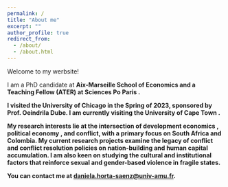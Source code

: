 ```yaml
---
permalink: /
title: "About me"
excerpt: ""
author_profile: true
redirect_from: 
  - /about/
  - /about.html
---
```


Welcome to my werbsite!


<p style="text-align: justify">

I am a PhD candidate at <b> Aix-Marseille School of Economics<b>  and a Teaching Fellow (ATER) at <b> Sciences Po Paris<b> . 

I visited the <b> University of Chicago<b>  in the Spring of 2023, sponsored by Prof. Oeindrila Dube. I am currently visiting the <b> University of Cape Town<b> . 
 
<p style="text-align: justify">
  
My research interests lie at the intersection of <b> development economics<b> , <b> political economy<b> , and <b> conflict<b>, with a primary focus on South Africa and Colombia. My current research projects examine the legacy of conflict and conflict resolution policies on nation-building and human capital accumulation. I am also keen on studying the cultural and institutional factors that reinforce sexual and gender-based violence in fragile states.
</p>
  
You can contact me at <a href = "mailto: daniela.horta-saenz@univ-amu.fr">daniela.horta-saenz@univ-amu.fr.</a> 

 





